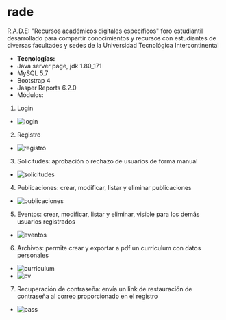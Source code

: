 # rade
R.A.D.E: "Recursos académicos digitales específicos" foro estudiantil desarrollado para compartir conocimientos y recursos con estudiantes de diversas facultades y sedes de la Universidad Tecnológica Intercontinental
- **Tecnologías:**
- Java server page, jdk 1.80_171
- MySQL 5.7 
- Bootstrap 4
- Jasper Reports 6.2.0
- Módulos:

1. Login
 - ![login](https://user-images.githubusercontent.com/37028794/140834329-c353d89b-5949-4a67-b446-729f4987781b.PNG)
2. Registro
- ![registro](https://user-images.githubusercontent.com/37028794/140834468-c91e7ca7-ebff-499b-a154-0222a2e102c9.PNG)
3. Solicitudes: aprobación o rechazo de usuarios de forma manual
- ![solicitudes](https://user-images.githubusercontent.com/37028794/140834715-3c9d7332-e399-4bbb-99c0-10dd842b2f23.PNG)
4. Publicaciones: crear, modificar, listar y eliminar publicaciones
- ![publicaciones](https://user-images.githubusercontent.com/37028794/140834748-c0aef4c6-2966-4bda-a20c-d5ee8eeb98f5.PNG)
5. Eventos: crear, modificar, listar y eliminar, visible para los demás usuarios registrados
- ![eventos](https://user-images.githubusercontent.com/37028794/140834817-44bc672e-a853-4e90-b0a2-89e5d0ae7e5a.PNG)
6. Archivos: permite crear y exportar a pdf un curriculum con datos personales
- ![curriculum](https://user-images.githubusercontent.com/37028794/140834907-84f28a50-c72b-41ff-9d19-9bfdefb2178f.PNG)
- ![cv](https://user-images.githubusercontent.com/37028794/140834932-0fc4fca6-53bf-4f51-b2e1-1c473842e462.PNG)
7. Recuperación de contraseña: envía un link de restauración de contraseña al correo proporcionado en el registro
- ![pass](https://user-images.githubusercontent.com/37028794/140835054-121d4de4-649c-481f-942e-344cc049804d.PNG)
